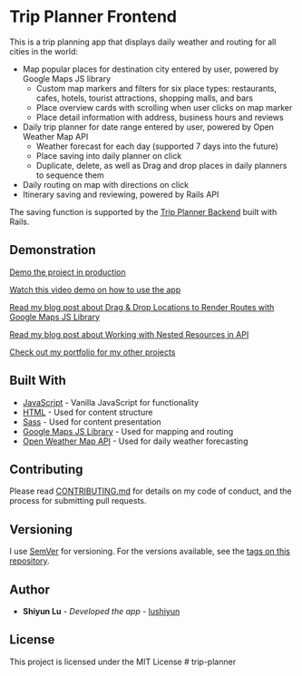 # Trip Planner Frontend

This is a trip planning app that displays daily weather and routing for all cities in the world:
- Map popular places for destination city entered by user, powered by Google Maps JS library
  - Custom map markers and filters for six place types: restaurants, cafes, hotels, tourist attractions, shopping malls, and bars
  - Place overview cards with scrolling when user clicks on map marker
  - Place detail information with address, business hours and reviews
- Daily trip planner for date range entered by user, powered by Open Weather Map API
  - Weather forecast for each day (supported 7 days into the future)
  - Place saving into daily planner on click
  - Duplicate, delete, as well as Drag and drop places in daily planners to sequence them
- Daily routing on map with directions on click
- Itinerary saving and reviewing, powered by Rails API

The saving function is supported by the [Trip Planner Backend](https://github.com/lushiyun/trip-planner-backend) built with Rails.

## Demonstration

[Demo the project in production](https://triplanner.netlify.app/)

[Watch this video demo on how to use the app](https://youtu.be/W2T1yYp9wtI)

[Read my blog post about Drag & Drop Locations to Render Routes with Google Maps JS Library](https://medium.com/@lushiyun/drag-and-drop-to-sort-locations-and-render-routes-javascript-and-google-maps-api-164475298cce)

[Read my blog post about Working with Nested Resources in API](https://medium.com/@lushiyun/rails-api-for-triple-nested-resources-with-fast-json-api-and-javascript-frontend-6ca1e97eb00a)

[Check out my portfolio for my other projects](https://www.shiyunlu.com/)


## Built With

  - [JavaScript](https://developer.mozilla.org/en-US/docs/Web/JavaScript) - Vanilla JavaScript for functionality
  - [HTML](https://developer.mozilla.org/en-US/docs/Web/HTML) - Used for content structure
  - [Sass](https://sass-lang.com/) - Used for content presentation
  - [Google Maps JS Library](https://developers.google.com/maps/documentation/javascript/overview) - Used for mapping and routing
  - [Open Weather Map API](https://openweathermap.org/) - Used for daily weather forecasting

## Contributing

Please read [CONTRIBUTING.md](https://gist.github.com/lushiyun/c8af9e2f2d6470468cfc37aa28f6edeb) for details on my code of conduct, and the process for submitting pull requests.

## Versioning

I use [SemVer](http://semver.org/) for versioning. For the versions available, see the [tags on this repository](https://github.com/lushiyun/trip-planner-frontend/tags).

## Author

  - **Shiyun Lu** - *Developed the app* -
    [lushiyun](https://github.com/lushiyun)

## License

This project is licensed under the MIT License
#   t r i p - p l a n n e r  
 